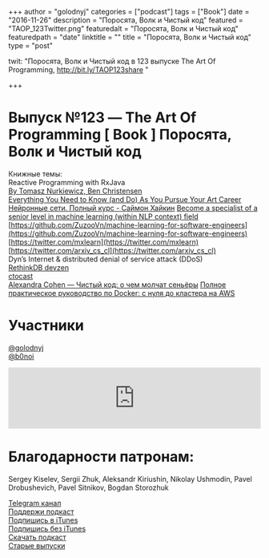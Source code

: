 +++
author = "golodnyj"
categories = ["podcast"]
tags = ["Book"]
date = "2016-11-26"
description = "Поросята, Волк и Чистый код"
featured = "TAOP_123Twitter.png"
featuredalt = "Поросята, Волк и Чистый код"
featuredpath = "date"
linktitle = ""
title = "Поросята, Волк и Чистый код"
type = "post"

twit: "Поросята, Волк и Чистый код в 123 выпуске The Art Of Programming, http://bit.ly/TAOP123share "

+++
# Выпуск №123 — The Art Of Programming [ Book ] Поросята, Волк и Чистый код

Книжные темы:  
 Reactive Programming with RxJava  
 [By Tomasz Nurkiewicz, Ben Christensen](http://bit.ly/TAOP123bookRX)  
 [Everything You Need to Know (and Do) As You Pursue Your Art Career](http://bit.ly/TastyBooks53buy)  
 [Нейронные сети. Полный курс - Саймон Хайкин](http://bit.ly/TAOP123ozon)
 [Become a specialist of a senior level in machine learning (within NLP context) field](http://bit.ly/TAOP123goal)  
 [https://github.com/ZuzooVn/machine-learning-for-software-engineers](https://github.com/ZuzooVn/machine-learning-for-software-engineers)  
 [https://twitter.com/mxlearn](https://twitter.com/mxlearn)  
 [https://twitter.com/arxiv_cs_cl](https://twitter.com/arxiv_cs_cl)  
Dyn’s Internet & distributed denial of service attack (DDoS)  
[RethinkDB devzen](http://bit.ly/TAOP123devzen)  
[ctocast](http://bit.ly/TAOP123ctocast)  
[Alexandra Cohen — Чистый код: о чем молчат сеньёры](http://bit.ly/TAOP123medium)
[Полное практическое руководство по Docker: с нуля до кластера на AWS](http://bit.ly/TAOP123docker)  

# Участники
[@golodnyj](https://twitter.com/golodnyj/)  
[@b0noi](https://twitter.com/b0noi)  

<iframe title="Выпуск №110 — The Art Of Programming [ Android ] Тоталитарный Android N" src="https://www.podbean.com/media/player/yy32p-5d9440-pb?from=share&skin=1&share=1&fonts=Helvetica&download=1&version=1&skin=1&btn-skin=107" height="122" width="100%" style="border: none;" scrolling="no" data-name="pb-iframe-player"></iframe>

# Благодарности патронам: 
Sergey Kiselev, Sergii Zhuk, Aleksandr Kiriushin, Nikolay Ushmodin, Pavel Drobushevich, Pavel Sitnikov, Bogdan Storozhuk

[Telegram канал](http://bit.ly/taoplive)  
[Поддержи подкаст](http://bit.ly/TAOPpatron)  
[Подпишись в iTunes](http://bit.ly/TAOPiTunes)  
[Подпишись без iTunes](http://bit.ly/TAOPrss)   
[Скачать подкаст](http://bit.ly/TAOP123mp3)  
[Старые выпуски](http://bit.ly/oldtaop)